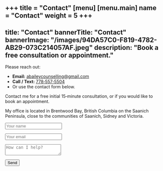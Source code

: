 +++
title = "Contact"
[menu]
  [menu.main]
    name = "Contact"
    weight = 5
+++
--
title: "Contact"
bannerTitle: "Contact"
bannerImage: "/images/94DA57C0-F819-4782-AB29-073C214057AF.jpeg"
description: "Book a free consultation or appointment."
---
Please reach out:

- **Email:** [abaileycounselling@gmail.com](mailto:abaileycounselling@gmail.com)  
- **Call / Text:** [778‑557‑5504](tel:+17785575504)  
- Or use the contact form below.

Contact me for a free initial 15‑minute consultation, or if you would like to book an appointment.

My office is located in Brentwood Bay, British Columbia on the Saanich Peninsula, close to the communities of Saanich, Sidney and Victoria.

<form name="contact" method="POST" data-netlify="true">
  <input type="hidden" name="form-name" value="contact">
  <p><input name="name" placeholder="Your name" required></p>
  <p><input name="email" type="email" placeholder="Your email" required></p>
  <p><textarea name="message" placeholder="How can I help?" required></textarea></p>
  <button type="submit">Send</button>
</form>
